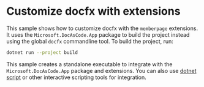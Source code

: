 # Customize docfx with extensions

This sample shows how to customize docfx with the `memberpage` extensions. It uses the `Microsoft.DocAsCode.App` package to build the project instead using the global `docfx` commandline tool. To build the project, run:

```bash
dotnet run --project build
```

This sample creates a standalone executable to integrate with the `Microsoft.DocAsCode.App` package and extensions. You can also use [dotnet script](https://github.com/dotnet-script/dotnet-script#installing) or other interactive scripting tools for integration.